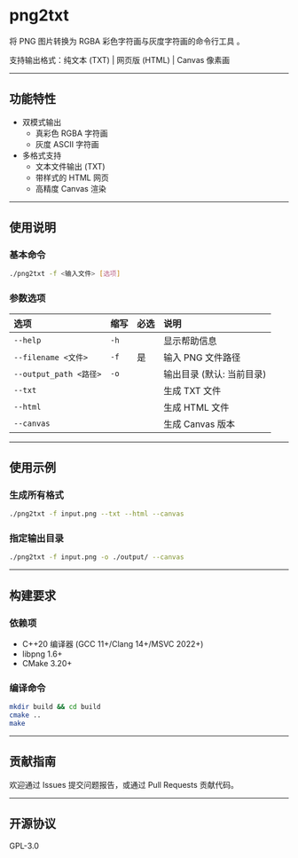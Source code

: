 # png2txt

将 PNG 图片转换为 RGBA 彩色字符画与灰度字符画的命令行工具 。

支持输出格式：纯文本 (TXT) | 网页版 (HTML) | Canvas 像素画

---

## 功能特性

- 双模式输出
  - 真彩色 RGBA 字符画
  - 灰度 ASCII 字符画
- 多格式支持
  - 文本文件输出 (TXT)
  - 带样式的 HTML 网页
  - 高精度 Canvas 渲染

---

## 使用说明

### 基本命令
```bash
./png2txt -f <输入文件> [选项]
```

### 参数选项

| 选项                   | 缩写 | 必选 | 说明                      |
| :--------------------- | :--- | :--- | :------------------------ |
| `--help`               | `-h` |      | 显示帮助信息              |
| `--filename <文件>`    | `-f` | 是   | 输入 PNG 文件路径         |
| `--output_path <路径>` | `-o` |      | 输出目录 (默认: 当前目录) |
| `--txt`                |      |      | 生成 TXT 文件             |
| `--html`               |      |      | 生成 HTML 文件            |
| `--canvas`             |      |      | 生成 Canvas 版本          |

------

## 使用示例

### 生成所有格式

```bash
./png2txt -f input.png --txt --html --canvas
```

### 指定输出目录

```bash
./png2txt -f input.png -o ./output/ --canvas
```

------

## 构建要求

### 依赖项

- C++20 编译器 (GCC 11+/Clang 14+/MSVC 2022+)
- libpng 1.6+
- CMake 3.20+

### 编译命令

```bash
mkdir build && cd build
cmake ..
make
```

------

## 贡献指南

欢迎通过 Issues 提交问题报告，或通过 Pull Requests 贡献代码。

------

## 开源协议

GPL-3.0
